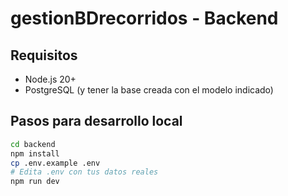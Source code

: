 # gestionBDrecorridos - Backend

## Requisitos

- Node.js 20+
- PostgreSQL (y tener la base creada con el modelo indicado)

## Pasos para desarrollo local

```bash
cd backend
npm install
cp .env.example .env
# Edita .env con tus datos reales
npm run dev
